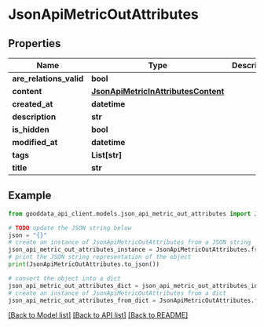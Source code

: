 # JsonApiMetricOutAttributes


## Properties

Name | Type | Description | Notes
------------ | ------------- | ------------- | -------------
**are_relations_valid** | **bool** |  | [optional] 
**content** | [**JsonApiMetricInAttributesContent**](JsonApiMetricInAttributesContent.md) |  | 
**created_at** | **datetime** |  | [optional] 
**description** | **str** |  | [optional] 
**is_hidden** | **bool** |  | [optional] 
**modified_at** | **datetime** |  | [optional] 
**tags** | **List[str]** |  | [optional] 
**title** | **str** |  | [optional] 

## Example

```python
from gooddata_api_client.models.json_api_metric_out_attributes import JsonApiMetricOutAttributes

# TODO update the JSON string below
json = "{}"
# create an instance of JsonApiMetricOutAttributes from a JSON string
json_api_metric_out_attributes_instance = JsonApiMetricOutAttributes.from_json(json)
# print the JSON string representation of the object
print(JsonApiMetricOutAttributes.to_json())

# convert the object into a dict
json_api_metric_out_attributes_dict = json_api_metric_out_attributes_instance.to_dict()
# create an instance of JsonApiMetricOutAttributes from a dict
json_api_metric_out_attributes_from_dict = JsonApiMetricOutAttributes.from_dict(json_api_metric_out_attributes_dict)
```
[[Back to Model list]](../README.md#documentation-for-models) [[Back to API list]](../README.md#documentation-for-api-endpoints) [[Back to README]](../README.md)


